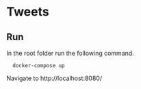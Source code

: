 # Tweets

## Run

In the root folder run the following command.

```shell
  docker-compose up
```

Navigate to http://localhost:8080/
